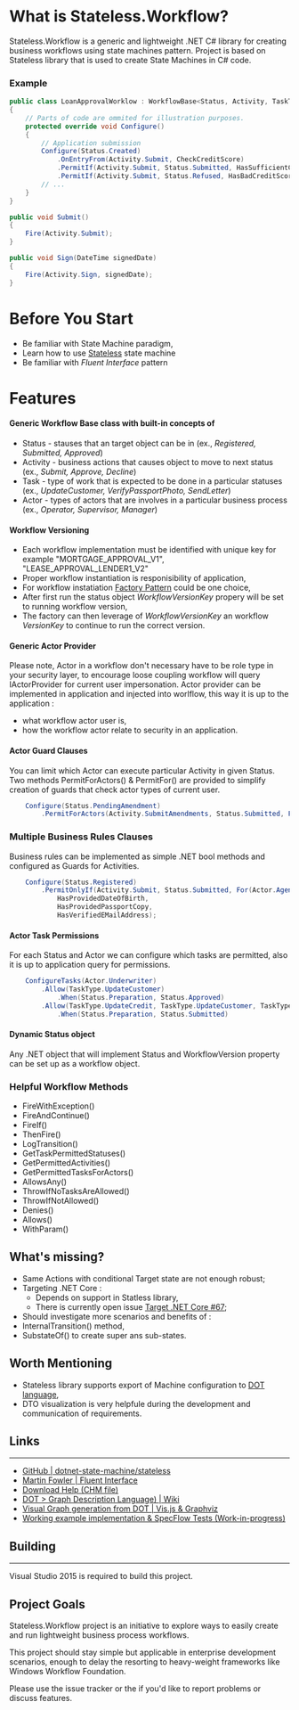 # What is Stateless.Workflow?
Stateless.Workflow is a generic and lightweight .NET C# library for creating business workflows using state machines pattern. Project is based on Stateless library that is used to create State Machines in C# code.

### Example 
```csharp
public class LoanApprovalWorklow : WorkflowBase<Status, Activity, TaskType, Actor>
{
    // Parts of code are ommited for illustration purposes.
    protected override void Configure()
    {
        // Application submission
        Configure(Status.Created)
            .OnEntryFrom(Activity.Submit, CheckCreditScore)
            .PermitIf(Activity.Submit, Status.Submitted, HasSufficientCreditScore)
            .PermitIf(Activity.Submit, Status.Refused, HasBadCreditScore);
        // ...
    }
}

public void Submit()
{
    Fire(Activity.Submit);
}

public void Sign(DateTime signedDate)
{
    Fire(Activity.Sign, signedDate);
}
```
# Before You Start
- Be familiar with State Machine paradigm,
- Learn how to use [Stateless](https://github.com/dotnet-state-machine/stateless) state machine
- Be familiar with _Fluent Interface_ pattern

# Features
####  Generic Workflow Base class with built-in concepts of 
- Status - stauses that an target object can be in (ex., _Registered, Submitted, Approved_)
- Activity - business actions that causes object to move to next status (ex., _Submit, Approve, Decline_)
- Task - type of work that is expected to be done in a particular statuses (ex., _UpdateCustomer, VerifyPassportPhoto, SendLetter_)
- Actor - types of actors that are involves in a particular business process (ex., _Operator, Supervisor, Manager_)

#### Workflow Versioning 
- Each workflow implementation must be identified with unique key for example "MORTGAGE_APPROVAL_V1", "LEASE_APPROVAL_LENDER1_V2"
- Proper workflow instantiation is responisibility of application, 
- For workflow instatiation [Factory Pattern](https://www.dotnetperls.com/factory) could be one choice,
- After first run the status object *WorkflowVersionKey* propery will be set to running workflow version,
- The factory can then leverage of *WorkflowVersionKey* an workflow *VersionKey* to continue to run the correct version.

#### Generic Actor Provider 
Please note, Actor in a workflow don't necessary have to be role type in your security layer, to encourage loose coupling workflow will query IActorProvider<TActor> for current user impersonation. Actor provider can be implemented in application and injected into worlflow, this way it is up to the application :
- what workflow actor user is,
- how the workflow actor relate to security in an application. 

#### Actor Guard Clauses
You can limit which Actor can execute particular Activity in given Status. Two methods PermitForActors() & PermitFor() are provided to simplify creation of guards that check actor types of current user.

```csharp
    Configure(Status.PendingAmendment)
        .PermitForActors(Activity.SubmitAmendments, Status.Submitted, For(Actor.Agent));
```

### Multiple Business Rules Clauses

Business rules can be implemented as simple .NET bool methods and configured as Guards for Activities.

```csharp
    Configure(Status.Registered)
        .PermitOnlyIf(Activity.Submit, Status.Submitted, For(Actor.Agent),
            HasProvidedDateOfBirth,
            HasProvidedPassportCopy,
            HasVerifiedEMailAddress);
```

#### Actor Task Permissions
For each Status and Actor we can configure which tasks are permitted, also it is up to application query for permissions.

```csharp
    ConfigureTasks(Actor.Underwriter)
        .Allow(TaskType.UpdateCustomer)
            .When(Status.Preparation, Status.Approved)
        .Allow(TaskType.UpdateCredit, TaskType.UpdateCustomer, TaskType.UpdateFiles)
            .When(Status.Preparation, Status.Submitted)            
```

#### Dynamic Status object
Any .NET object that will implement Status and WorkflowVersion property can be set up as a workflow object.

### Helpful Workflow Methods 
- FireWithException()
- FireAndContinue()
- FireIf()
- ThenFire()
- LogTransition()
- GetTaskPermittedStatuses()
- GetPermittedActivities()
- GetPermittedTasksForActors()
- AllowsAny()
- ThrowIfNoTasksAreAllowed()
- ThrowIfNotAllowed()
- Denies()
- Allows()
- WithParam()

## What's missing?
- Same Actions with conditional Target state are not enough robust;
- Targeting .NET Core :
   - Depends on support in Statless library,
   - There is currently open issue [Target .NET Core #67](https://github.com/dotnet-state-machine/stateless/issues/67);
- Should investigate more  scenarios and benefits of :
- InternalTransition() method,
- SubstateOf() to create super ans sub-states.

## Worth Mentioning
- Stateless library supports export of Machine configuration to [DOT language](https://mdaines.github.io/viz.js/),
- DTO visualization is very helpfule during the development and communication of requirements.

## Links
-----

* [GitHub | dotnet-state-machine/stateless](https://github.com/dotnet-state-machine/stateless)
* [Martin Fowler | Fluent Interface](http://martinfowler.com/bliki/FluentInterface.html)
* [Download Help (CHM file)](doc/Sandcastle/Help/Stateless.Workflow.chm)
* [DOT > Graph Description Language) | Wiki](https://en.wikipedia.org/wiki/DOT_(graph_description_language))
* [Visual Graph generation from DOT | Vis.js & Graphviz](https://mdaines.github.io/viz.js/)
* [Working example implementation & SpecFlow Tests (Work-in-progress)](test/Stateless.Workflow.Example/RestaurantOrderWorkflow)

## Building
-----
Visual Studio 2015 is required to build this project.

## Project Goals

Stateless.Workflow project is an initiative to explore ways to easily create and run lightweight business process workflows.

This project should stay simple but applicable in enterprise development scenarios, enough to delay the resorting to heavy-weight frameworks like Windows Workflow Foundation. 

Please use the issue tracker or the if you'd like to report problems or discuss features.
